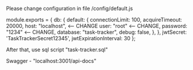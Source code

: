 Please change configuration in file /config/default.js

module.exports =  {
   db: {
    default: {
      connectionLimit: 100,
      acquireTimeout: 20000,
      host: "localhost", <-- CHANGE
      user: "root" <-- CHANGE,
      password: "1234" <-- CHANGE,
      database: "task-tracker",
      debug: false,
    },
  },
  jwtSecret: 'TaskTrackerSecret12345',
  jwtExpirationInterval: 30
};

After that, use sql script "task-tracker.sql"

Swagger - "localhost:3001/api-docs"
